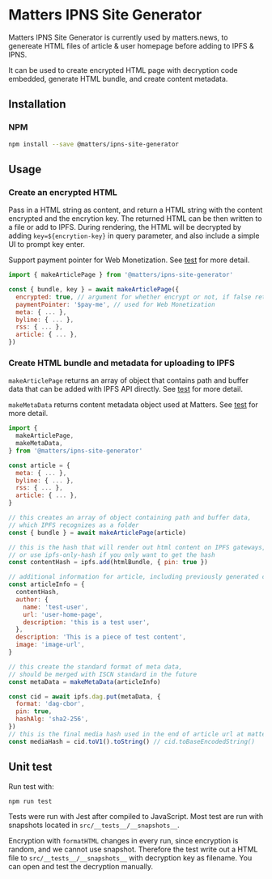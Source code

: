 # Matters IPNS Site Generator

Matters IPNS Site Generator is currently used by matters.news, to genereate HTML files of article & user homepage before adding to IPFS & IPNS.

It can be used to create encrypted HTML page with decryption code embedded, generate HTML bundle, and create content metadata.

## Installation

### NPM

```sh
npm install --save @matters/ipns-site-generator
```

## Usage

### Create an encrypted HTML

Pass in a HTML string as content, and return a HTML string with the content encrypted and the encrytion key. The returned HTML can be then written to a file or add to IPFS. During rendering, the HTML will be decrypted by adding `key=${encrytion-key}` in query parameter, and also include a simple UI to prompt key enter.

Support payment pointer for Web Monetization. See [test](./src/__tests__/makeArticlePage.test.ts) for more detail.

```js
import { makeArticlePage } from '@matters/ipns-site-generator'

const { bundle, key } = await makeArticlePage({
  encrypted: true, // argument for whether encrypt or not, if false returned key will be null
  paymentPointer: '$pay-me', // used for Web Monetization
  meta: { ... },
  byline: { ... },
  rss: { ... },
  article: { ... },
})
```

### Create HTML bundle and metadata for uploading to IPFS

`makeArticlePage` returns an array of object that contains path and buffer data that can be added with IPFS API directly. See [test](./src/__tests__/makeArticlePage.test.ts) for more detail.

`makeMetaData` returns content metadata object used at Matters. See [test](./src/__tests__/makeMetaData.test.ts) for more detail.

```js
import {
  makeArticlePage,
  makeMetaData,
} from '@matters/ipns-site-generator'

const article = {
  meta: { ... },
  byline: { ... },
  rss: { ... },
  article: { ... },
}

// this creates an array of object containing path and buffer data,
// which IPFS recognizes as a folder
const { bundle } = await makeArticlePage(article)

// this is the hash that will render out html content on IPFS gateways,
// or use ipfs-only-hash if you only want to get the hash
const contentHash = ipfs.add(htmlBundle, { pin: true })

// additional information for article, including previously generated contentHash
const articleInfo = {
  contentHash,
  author: {
    name: 'test-user',
    url: 'user-home-page',
    description: 'this is a test user',
  },
  description: 'This is a piece of test content',
  image: 'image-url',
}

// this create the standard format of meta data,
// should be merged with ISCN standard in the future
const metaData = makeMetaData(articleInfo)

const cid = await ipfs.dag.put(metaData, {
  format: 'dag-cbor',
  pin: true,
  hashAlg: 'sha2-256',
})
// this is the final media hash used in the end of article url at matters.news
const mediaHash = cid.toV1().toString() // cid.toBaseEncodedString()
```

## Unit test

Run test with:

```
npm run test
```

Tests were run with Jest after compiled to JavaScript. Most test are run with snapshots located in `src/__tests__/__snapshots__`.

Encryption with `formatHTML` changes in every run, since encryption is random, and we cannot use snapshot. Therefore the test write out a HTML file to `src/__tests__/__snapshots__` with decryption key as filename. You can open and test the decryption manually.
